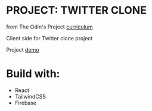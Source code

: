 # PROJECT: TWITTER CLONE

from The Odin's Project [curriculum](https://www.theodinproject.com/paths/full-stack-javascript/courses/javascript/lessons/javascript-final-project)

Client side for Twitter clone project

Project [demo](https://twitter-clone-dd466.web.app/)

# Build with:

- React
- TailwindCSS
- Firebase
